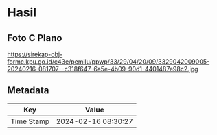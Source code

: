 # Hasil

## Foto C Plano

https://sirekap-obj-formc.kpu.go.id/c43e/pemilu/ppwp/33/29/04/20/09/3329042009005-20240216-081707--c318f647-6a5e-4b09-90d1-4401487e98c2.jpg


## Metadata

| Key        | Value               |
| ---------- | ------------------- |
| Time Stamp | 2024-02-16 08:30:27 |



